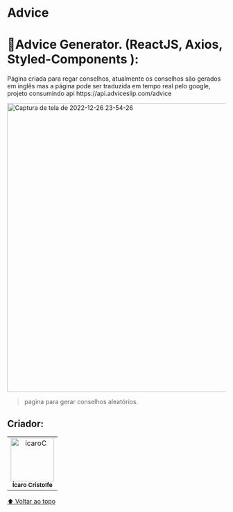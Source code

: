 # Advice

<h1>🔰Advice Generator. (ReactJS, Axios, Styled-Components ):</h1>
<p>Página criada para regar conselhos, atualmente os conselhos são gerados em inglês mas a página pode ser traduzida em tempo real pelo google, projeto consumindo api <a>https://api.adviceslip.com/advice<a/> </p>

<a data-flickr-embed="true" href="https://www.flickr.com/photos/196553482@N03/52588848753/in/dateposted-public/" title="Captura de tela de 2022-12-26 23-54-26"><img src="https://live.staticflickr.com/65535/52588848753_f65e189362_o.png" width="1365" height="664" alt="Captura de tela de 2022-12-26 23-54-26"></a>

> pagina para gerar conselhos aleatórios.

## Criador:

<table>
  <tr>
    <td align="center">
      <a href="https://www.linkedin.com/in/%C3%ADcaro-cristolfe-0b8104197/" target="_blanked">
        <img src="https://i.ibb.co/52ySbfP/icaroC.jpg" alt="icaroC" border="0" width= "100px"/><br>
        <sub>
          <b>Ícaro Cristolfe</b>
        </sub>
      </a>
    </td>
  </tr>
</table>



[⬆ Voltar ao topo](#Advice)<br>
